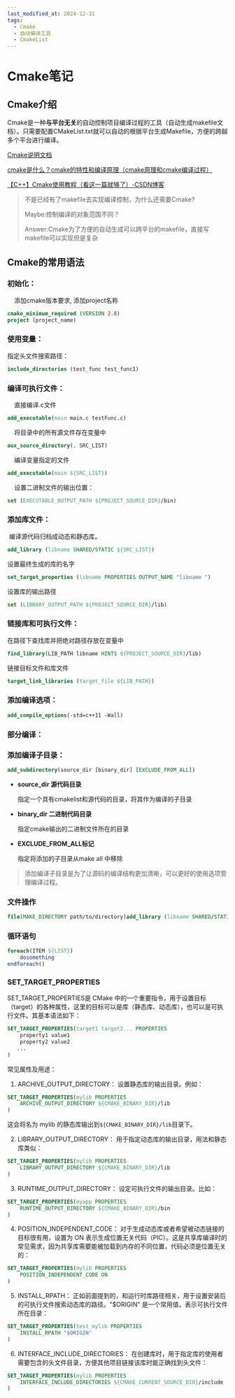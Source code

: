 ```yaml
---
last_modified_at: 2024-12-31
tags:
  - Cmake
  - 自动编译工具
  - CmakeList
---
```

# Cmake笔记

## Cmake介绍

Cmake是一种**与平台无关**的自动控制项目编译过程的工具（自动生成makefile文档）。只需要配置CMakeList.txt就可以自动的根据平台生成Makefile，方便的跨越多个平台进行编译。

[Cmake说明文档](https://cmake.org/cmake/help/latest/)

[cmake是什么？cmake的特性和编译原理（cmake原理和cmake编译过程）](https://www.elecfans.com/d/2186049.html)

[【C++】Cmake使用教程（看这一篇就够了）-CSDN博客](https://blog.csdn.net/weixin_43717839/article/details/128032486?spm=1001.2101.3001.6650.14&utm_medium=distribute.pc_relevant.none-task-blog-2%7Edefault%7EBlogCommendFromBaidu%7ERate-14-128032486-blog-113787870.235%5Ev43%5Epc_blog_bottom_relevance_base3&depth_1-utm_source=distribute.pc_relevant.none-task-blog-2%7Edefault%7EBlogCommendFromBaidu%7ERate-14-128032486-blog-113787870.235%5Ev43%5Epc_blog_bottom_relevance_base3&utm_relevant_index=22)

> 不是已经有了makefile去实现编译控制，为什么还需要Cmake?
> 
> Maybe:控制编译的对象范围不同？
> 
> Answer:Cmake为了方便的自动生成可以跨平台的makefile，直接写makefile可以实现但是复杂

## Cmake的常用语法

### 初始化：

    添加cmake版本要求, 添加project名称

```cmake
cmake_minimum_required (VERSION 2.8)
project (project_name)
```

### 使用变量：

 指定头文件搜索路径：

```cmake
include_directories (test_func test_func1)
```

### 编译可执行文件：

    直接编译.c文件

```cmake
add_executable(main main.c testFunc.c)
```

    将目录中的所有源文件存在变量中

```cmake
aux_source_directory(. SRC_LIST)
```

    编译变量指定的文件

```cmake
add_executable(main ${SRC_LIST})
```

    设置二进制文件的输出位置：

```cmake
set (EXECUTABLE_OUTPUT_PATH ${PROJECT_SOURCE_DIR}/bin)
```

### 添加库文件：

 编译源代码归档成动态和静态库。

```cmake
add_library (libname SHARED/STATIC ${SRC_LIST})
```

设置最终生成的库的名字

```cmake
set_target_properties (libname PROPERTIES OUTPUT_NAME "libname ")
```

设置库的输出路径

```cmake
set (LIBRARY_OUTPUT_PATH ${PROJECT_SOURCE_DIR}/lib)
```

### 链接库和可执行文件：

在路径下查找库并把绝对路径存放在变量中

```cmake
find_library(LIB_PATH libname HINTS ${PROJECT_SOURCE_DIR}/lib)
```

链接目标文件和库文件

```cmake
target_link_libraries (target_file ${LIB_PATH})
```

### 添加编译选项：

```cmake
add_compile_options(-std=c++11 -Wall) 
```

### 部分编译：

### 添加编译子目录：

```cmake
add_subdirectory(source_dir [binary_dir] [EXCLUDE_FROM_ALL])
```

- **source_dir 源代码目录**
  
  指定一个具有cmakelist和源代码的目录，将其作为编译的子目录

- **binary_dir 二进制代码目录**
  
  指定cmake输出的二进制文件所在的目录

- **EXCLUDE_FROM_ALL标记**
  
  指定将添加的子目录从make all 中移除

> 添加编译子目录是为了让源码的编译结构更加清晰，可以更好的使用选项管理编译过程。

### 文件操作

```cmake
file(MAKE_DIRECTORY path/to/directory)add_library (libname SHARED/STATIC ${SRC_LIST})    
```
### 循环语句

```cmake
foreach(ITEM ${LIST})
    dosomething
endforeach()
```
### SET_TARGET_PROPERTIES 
SET_TARGET_PROPERTIES是 CMake 中的一个重要指令，用于设置目标（target）的各种属性，这里的目标可以是库（静态库、动态库），也可以是可执行文件。其基本语法如下：
```cmake
SET_TARGET_PROPERTIES(target1 target2... PROPERTIES
    property1 value1
    property2 value2
   ...
)
```
常见属性及用途：
1. ARCHIVE_OUTPUT_DIRECTORY：
设置静态库的输出目录。例如：
```cmake
SET_TARGET_PROPERTIES(mylib PROPERTIES
    ARCHIVE_OUTPUT_DIRECTORY ${CMAKE_BINARY_DIR}/lib
)
```
这会将名为 mylib 的静态库输出到` ${CMAKE_BINARY_DIR}/lib `目录下。

2. LIBRARY_OUTPUT_DIRECTORY：
用于指定动态库的输出目录，用法和静态库类似：
```cmake
SET_TARGET_PROPERTIES(mylib PROPERTIES
    LIBRARY_OUTPUT_DIRECTORY ${CMAKE_BINARY_DIR}/lib
)
```
3. RUNTIME_OUTPUT_DIRECTORY：
设定可执行文件的输出目录。比如：
```cmake
SET_TARGET_PROPERTIES(myapp PROPERTIES
    RUNTIME_OUTPUT_DIRECTORY ${CMAKE_BINARY_DIR}/bin
)
```
4. POSITION_INDEPENDENT_CODE：
对于生成动态库或者希望被动态链接的目标很有用，设置为 ON 表示生成位置无关代码（PIC）。这是共享库编译时的常见需求，因为共享库需要能被加载到内存的不同位置，代码必须是位置无关的：
```cmake
SET_TARGET_PROPERTIES(mylib PROPERTIES
    POSITION_INDEPENDENT_CODE ON
)
```
5. INSTALL_RPATH：
正如前面提到的，和运行时库路径相关，用于设置安装后的可执行文件搜索动态库的路径。"$ORIGIN" 是一个常用值，表示可执行文件所在目录：
```cmake
SET_TARGET_PROPERTIES(test_mylib PROPERTIES
    INSTALL_RPATH "$ORIGIN"
)
```
6. INTERFACE_INCLUDE_DIRECTORIES：
在创建库时，用于指定库的使用者需要包含的头文件目录，方便其他项目链接该库时能正确找到头文件：
```cmake
SET_TARGET_PROPERTIES(mylib PROPERTIES
    INTERFACE_INCLUDE_DIRECTORIES ${CMAKE_CURRENT_SOURCE_DIR}/include
)
```